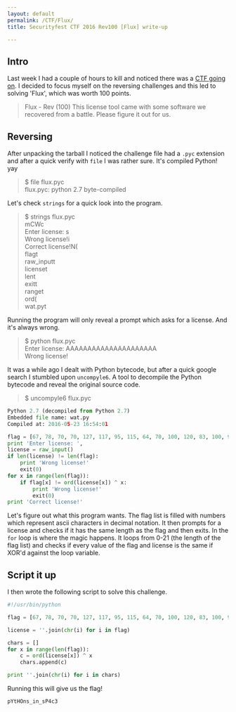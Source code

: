 ```yaml
---
layout: default
permalink: /CTF/Flux/
title: Securityfest CTF 2016 Rev100 [Flux] write-up

---
```

## Intro
Last week I had a couple of hours to kill and noticed there was a [CTF going on](http://securityfest.ctf.rocks). I decided to focus myself on the reversing challenges and this led to solving 'Flux', which was worth 100 points.
 
>Flux - Rev (100) This license tool came with some software we recovered from a battle. Please figure it out for us.
 
## Reversing
 
After unpacking the tarball I noticed the challenge file had a `.pyc` extension and after a quick verify with `file` I was rather sure. It's compiled Python! yay

>$ file flux.pyc  
flux.pyc: python 2.7 byte-compiled


Let's check `strings` for a quick look into the program.

>$ strings flux.pyc  
mCWc  
Enter license: s  
Wrong license!i  
Correct license!N(  
flagt  
raw_inputt  
licenset  
lent  
exitt  
ranget  
ord(  
wat.pyt  
><module>


Running the program will only reveal a prompt which asks for a license. And it's always wrong.

>$ python flux.pyc  
Enter license:  AAAAAAAAAAAAAAAAAAAAA  
>Wrong license!


It was a while ago I dealt with Python bytecode, but after a quick google search I stumbled upon `uncompyle6`. A tool to decompile the Python bytecode and reveal the original source code.

>$ uncompyle6 flux.pyc  

```python
Python 2.7 (decompiled from Python 2.7)  
Embedded file name: wat.py  
Compiled at: 2016-05-23 16:54:01

flag = [67, 78, 70, 70, 127, 117, 95, 115, 64, 70, 100, 120, 83, 100, 96, 80, 99, 65, 38, 112, 39, 104]
print 'Enter license: ',
license = raw_input()
if len(license) != len(flag):
    print 'Wrong license!'
    exit(0)
for x in range(len(flag)):
    if flag[x] != ord(license[x]) ^ x:
        print 'Wrong license!'
        exit(0)
print 'Correct license!'
```

Let's figure out what this program wants. The flag list is filled with numbers which represent ascii characters in decimal notation. It then prompts for a license and checks if it has the same length as the flag and then exits. 
In the `for` loop is where the magic happens. It loops from 0-21 (the length of the flag list) and checks if every value of the flag and license is the same if XOR'd against the loop variable. 


## Script it up

I then wrote the following script to solve this challenge.

```python
#!/usr/bin/python

flag = [67, 78, 70, 70, 127, 117, 95, 115, 64, 70, 100, 120, 83, 100, 96, 80, 99, 65, 38, 112, 39, 104]

license = ''.join(chr(i) for i in flag)

chars = []
for x in range(len(flag)):
	c = ord(license[x]) ^ x
	chars.append(c)

print ''.join(chr(i) for i in chars)
```

Running this will give us the flag!

`pYtHOns_in_sP4c3`

